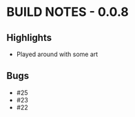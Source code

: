 # BUILD NOTES - 0.0.8

## Highlights
-   Played around with some art

## Bugs

-   #25
-   #23
-   #22